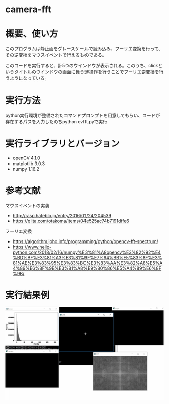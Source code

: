# camera-fft

# 概要、使い方
このプログラムは静止画をグレースケールで読み込み、フーリエ変換を行って、その逆変換をマウスイベントで行えるものである。

このコードを実行すると、計5つのウインドウが表示される。このうち、clickというタイトルのウインドウの画面に舞う薄操作を行うことでフーリエ逆変換を行うようになっている。

# 実行方法
python実行環境が整備されたコマンドプロンプトを用意してもらい、コードが存在するパスを入力したのちpython cvfft.pyで実行
# 実行ライブラリとバージョン 
- openCV 4.1.0
- matplotlib 3.0.3
- numpy 1.16.2

# 参考文献

マウスイベントの実装
- http://rasp.hateblo.jp/entry/2016/01/24/204539
- https://qiita.com/otakoma/items/04e525ac74b7191dffe6

フーリエ変換
- https://algorithm.joho.info/programming/python/opencv-fft-spectrum/
- https://www.hello-python.com/2018/02/16/numpy%E3%81%A8opencv%E3%82%92%E4%BD%BF%E3%81%A3%E3%81%9F%E7%94%BB%E5%83%8F%E3%81%AE%E3%83%95%E3%83%BC%E3%83%AA%E3%82%A8%E5%A4%89%E6%8F%9B%E3%81%A8%E9%80%86%E5%A4%89%E6%8F%9B/

# 実行結果例

![result](https://github.com/playingmiss/camera-fft/blob/master/cvfft.gif)
